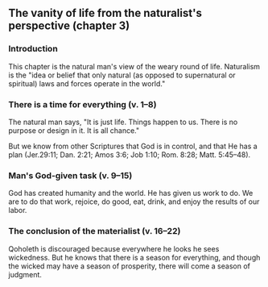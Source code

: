 ## The vanity of life from the naturalist's perspective (chapter 3)

### Introduction

This chapter is the natural man's view of the weary round of life. Naturalism is the "idea or belief that only natural (as opposed to supernatural or spiritual) laws and forces operate in the world."

### There is a time for everything (v. 1–8)

The natural man says, "It is just life. Things happen to us. There is no purpose or design in it. It is all chance."

But we know from other Scriptures that God is in control, and that He has a plan (Jer.29:11; Dan. 2:21; Amos 3:6; Job 1:10; Rom. 8:28; Matt. 5:45–48).

### Man's God-given task (v. 9–15)

God has created humanity and the world. He has given us work to do. We are to do that work, rejoice, do good, eat, drink, and enjoy the results of our labor.

### The conclusion of the materialist (v. 16–22)

Qoholeth is discouraged because everywhere he looks he sees wickedness. But he knows that there is a season for everything, and though the wicked may have a season of prosperity, there will come a season of judgment.

